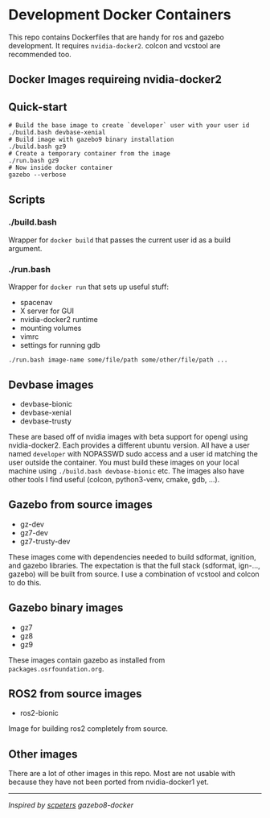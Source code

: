 # Development Docker Containers

This repo contains Dockerfiles that are handy for ros and gazebo development.
It requires `nvidia-docker2`.
colcon and vcstool are recommended too.

## Docker Images requireing nvidia-docker2

## Quick-start

```
# Build the base image to create `developer` user with your user id
./build.bash devbase-xenial
# Build image with gazebo9 binary installation
./build.bash gz9
# Create a temporary container from the image
./run.bash gz9
# Now inside docker container
gazebo --verbose
```

## Scripts

### ./build.bash
Wrapper for `docker build` that passes the current user id as a build argument.

### ./run.bash
Wrapper for `docker run` that sets up useful stuff:
* spacenav
* X server for GUI
* nvidia-docker2 runtime
* mounting volumes
* vimrc
* settings for running gdb

`./run.bash image-name some/file/path some/other/file/path ...`


## Devbase images
* devbase-bionic
* devbase-xenial
* devbase-trusty

These are based off of nvidia images with beta support for opengl using nvidia-docker2.
Each provides a different ubuntu version.
All have a user named `developer` with NOPASSWD sudo access and a user id matching the user outside the container.
You must build these images on your local machine using `./build.bash devbase-bionic` etc.
The images also have other tools I find useful (colcon, python3-venv, cmake, gdb, ...).

## Gazebo from source images
* gz-dev
* gz7-dev
* gz7-trusty-dev

These images come with dependencies needed to build sdformat, ignition, and gazebo libraries.
The expectation is that the full stack (sdformat, ign-..., gazebo) will be built from source.
I use a combination of vcstool and colcon to do this.

## Gazebo binary images
* gz7
* gz8
* gz9

These images contain gazebo as installed from `packages.osrfoundation.org`.

## ROS2 from source images
* ros2-bionic

Image for building ros2 completely from source.

## Other images

There are a lot of other images in this repo.
Most are not usable with because they have not been ported from nvidia-docker1 yet.

---
*Inspired by [scpeters](https://bitbucket.org/scpeters/unix-stuff) gazebo8-docker*
